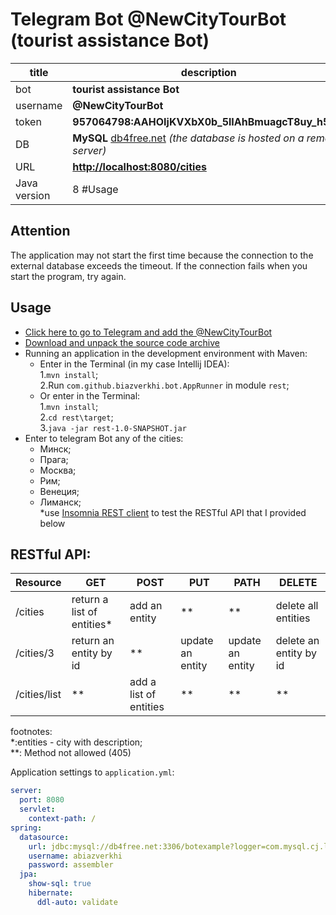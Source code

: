 # Telegram Bot @NewCityTourBot (tourist assistance Bot)

title         |  description|
------------- | -------------|
bot           | **tourist assistance Bot** |
username      | **@NewCityTourBot**|
token         | **957064798:AAHOIjKVXbX0b_5lIAhBmuagcT8uy_h58i8**|
DB            | **MySQL** [db4free.net](db4free.net) *(the database is hosted on a remote server)*  |
URL           | **[http://localhost:8080/cities](http://localhost:8080/cities)**|
Java version  |8  #Usage|  
  
## Аttention  
The application may not start the first time because the connection to the external database exceeds the timeout. If the connection fails when you start the program, try again.


## Usage

* [Click here to go to Telegram and add the @NewCityTourBot](https://telegram.me/NewCityTourBot)  
* [Download and unpack the source code archive](https://github.com/Biazverkhi/MyFirstTelergamBot)   
* Running an application in the development environment with Maven:
   * Enter in the Terminal (in my case Intellij IDEA):  
        1.`mvn install`;  
        2.Run `com.github.biazverkhi.bot.AppRunner` in module `rest`;  
    * Or enter in the Terminal:  
    1.`mvn install`;  
    2.`cd rest\target`;  
    3.`java -jar rest-1.0-SNAPSHOT.jar`
*  Enter to telegram Bot any of the cities:
    * Минск;
    * Прага;
    * Москва;
    * Рим;
    * Венеция;
    * Лиманск;  
*use [Insomnia REST client](https://insomnia.rest/download/) to test the RESTful API that I provided below

## RESTful API:

Resource      |  GET      | POST      | PUT      | PATH     | DELETE      |
------------- | -------------|-------------|-------------|-------------|-------------|
/cities       |return a list of entities*|add an entity |**|**|delete all entities|
/cities/3     | return an entity by id|**|update an entity|update an entity|delete an entity by id|
/cities/list  |**|add a list of entities|**|**|**| 
 
footnotes:  
*:entities - city with description;  
**:  Method not allowed (405)

    
Application settings to `application.yml`: 
```yaml
server:
  port: 8080
  servlet:
    context-path: /
spring:
  datasource:
    url: jdbc:mysql://db4free.net:3306/botexample?logger=com.mysql.cj.log.StandardLogger&profileSQL=true&useTimezone=true&serverTimezone=GMT%2B3
    username: abiazverkhi
    password: assembler
  jpa:
    show-sql: true
    hibernate:
      ddl-auto: validate
```

